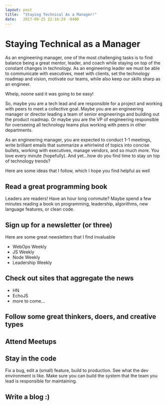 ```yaml
---
layout: post
title:  "Staying Technical As a Manager!"
date:   2017-09-25 22:16:29 -0400
---
```


# Staying Technical as a Manager
As an engineering manager, one of the most challenging tasks is to find balance being a great mentor, leader, and coach while staying on top of the constant changes in technology.  As an engineering leader we must be able to communicate with executives, meet with clients, set the technology roadmap and vision, motivate our teams, while also keep our skills sharp as an engineer.

Whelp, noone said it was going to be easy!

So, maybe you are a tech lead and are responsible for a project and working with peers to meet a collective goal. Maybe you are an engineering manager or director leading a team of senior engineerings and building out the product roadmap.  Or maybe you are the VP of engineering responsible for overseeing all technology teams plus working with peers in other departments.

As an engineering manager, you are expected to conduct 1-1 meetings, write brilliant emails that summarize a whirlwind of topics into concise bullets, working with executives, manage vendors, and so much more. You love every minute (hopefully). And yet...how do you find time to stay on top of technology trends?

Here are some ideas that I follow, which I hope you find helpful as well

## Read a great programming book
Leaders are readers!  Have an hour long commute? Maybe spend a few minutes reading a book on programming, leadership, algorithms, new language features, or clean code.

## Sign up for a newsletter (or three)
Here are some great newsletters that I find invaluable
- WebOps Weekly
- JS Weekly
- Node Weekly
- Leadership Weekly

## Check out sites that aggregate the news
- HN
- EchoJS
- more to come...

## Follow some great thinkers, doers, and creative types

## Attend Meetups

## Stay in the code
Fix a bug, edit a (small) feature, build to production. See what the dev environment is like. Make sure you can build the system that the team you lead is responsible for maintaining.

## Write a blog :)
